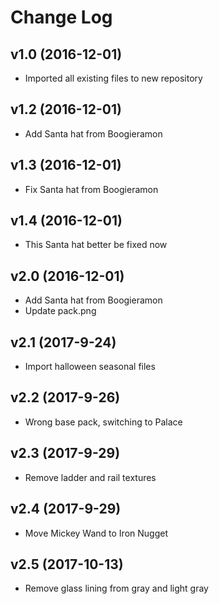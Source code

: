 # Change Log

## v1.0 (2016-12-01)

- Imported all existing files to new repository

## v1.2 (2016-12-01)

- Add Santa hat from Boogieramon

## v1.3 (2016-12-01)

- Fix Santa hat from Boogieramon

## v1.4 (2016-12-01)

- This Santa hat better be fixed now

## v2.0 (2016-12-01)

- Add Santa hat from Boogieramon
- Update pack.png

## v2.1 (2017-9-24)

- Import halloween seasonal files

## v2.2 (2017-9-26)

- Wrong base pack, switching to Palace

## v2.3 (2017-9-29)

 - Remove ladder and rail textures

## v2.4 (2017-9-29)

- Move Mickey Wand to Iron Nugget

## v2.5 (2017-10-13)

- Remove glass lining from gray and light gray
